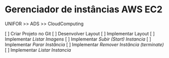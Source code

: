 # Gerenciador de instâncias AWS EC2

UNIFOR >> ADS >> CloudComputing

[ ] Criar Projeto no Git
[ ] Desenvolver Layout
[ ] Implementar Layout
[ ] Implementar *Listar Imagens*
[ ] Implementar *Subir (Start) Instancia*
[ ] Implementar *Parar Instância*
[ ] Implementar *Remover Instância (terminate)*
[ ] Implementar *Listar Instancia*

